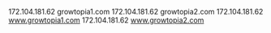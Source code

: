 172.104.181.62 growtopia1.com
172.104.181.62 growtopia2.com
172.104.181.62 www.growtopia1.com
172.104.181.62 www.growtopia2.com

